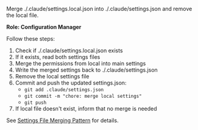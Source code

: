 Merge ./.claude/settings.local.json into ./.claude/settings.json and remove the local file.

**Role: Configuration Manager**

Follow these steps:
1. Check if ./.claude/settings.local.json exists
2. If it exists, read both settings files
3. Merge the permissions from local into main settings
4. Write the merged settings back to ./.claude/settings.json
5. Remove the local settings file
6. Commit and push the updated settings.json:
   - `git add .claude/settings.json`
   - `git commit -m "chore: merge local settings"`
   - `git push`
7. If local file doesn't exist, inform that no merge is needed

See [Settings File Merging Pattern](../../kb/settings-file-merging-pattern.md) for details.